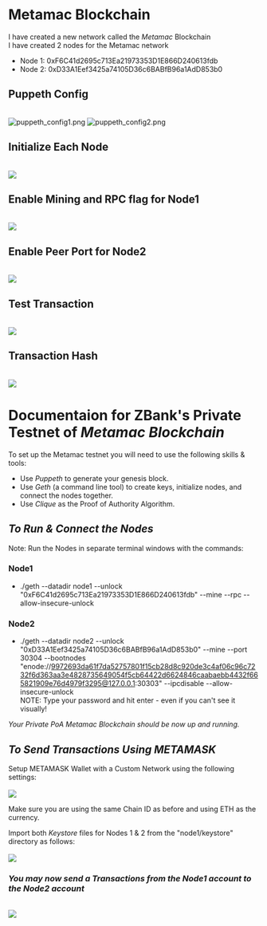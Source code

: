 # Metamac Blockchain
I have created a new network called the *Metamac* Blockchain<br/>
I have created 2 nodes for the Metamac network<br/>
- Node 1: 0xF6C41d2695c713Ea21973353D1E866D240613fdb
- Node 2: 0xD33A1Eef3425a74105D36c6BABfB96a1AdD853b0

## Puppeth Config
<br/>![puppeth_config1.png](./screenshots/puppeth_config1.png)
![puppeth_config2.png](./screenshots/puppeth_config2.png)<br/>
## Initialize Each Node
<br/>![](./screenshots/initialize_nodes.png)<br/>

## Enable Mining and RPC flag for Node1
<br/>![](./screenshots/rpc_enabled.png)<br/>

## Enable Peer Port for Node2
<br/>![](./screenshots/peerport_node2.png)<br/>

## Test Transaction
<br/>![](./screenshots/transaction_transfer.png)<br/>

## Transaction Hash
<br/>![](./screenshots/transaction_hash.png)<br/>

# Documentaion for ZBank's Private Testnet of *Metamac Blockchain*

To set up the Metamac testnet you will need to use the following skills & tools:<br/>
- Use *Puppeth* to generate your genesis block.
- Use *Geth* (a command line tool) to create keys, initialize nodes, and connect the nodes together.
- Use *Clique* as the Proof of Authority Algorithm.

## *To Run & Connect the Nodes*
Note: Run the Nodes in separate terminal windows with the commands:
### Node1
- ./geth --datadir node1 --unlock "0xF6C41d2695c713Ea21973353D1E866D240613fdb" --mine --rpc --allow-insecure-unlock
### Node2
- ./geth --datadir node2 --unlock "0xD33A1Eef3425a74105D36c6BABfB96a1AdD853b0" --mine --port 30304 --bootnodes "enode://9972693da61f7da52757801f15cb28d8c920de3c4af06c96c7232f6d363aa3e4828735649054f5cb64422d6624846caabaebb4432f665821909e76d4979f3295@127.0.0.1:30303" --ipcdisable --allow-insecure-unlock<br/>
NOTE: Type your password and hit enter - even if you can't see it visually!

*Your Private PoA Metamac Blockchain should be now up and running.*
## *To Send Transactions Using METAMASK*
Setup METAMASK Wallet with a Custom Network using the following settings:<br/>
<br/>![](./screenshots/metamask_network.png)<br/>

Make sure you are using the same Chain ID as before and using ETH as the currency.

Import both *Keystore* files for Nodes 1 & 2 from the "node1/keystore" directory as follows:<br/>
<br/>![](./screenshots/keystore.png)<br/>
    
### *You may now send a Transactions from the Node1 account to the Node2 account*
<br/>![](./screenshots/transaction_transfer.png)<br/>
